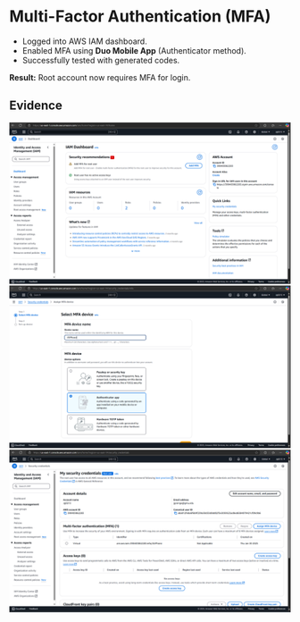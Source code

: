 # Multi-Factor Authentication (MFA)

- Logged into AWS IAM dashboard.
- Enabled MFA using **Duo Mobile App** (Authenticator method).
- Successfully tested with generated codes.

**Result:** Root account now requires MFA for login.

## Evidence
![MFA](../docs/MFA_1.0.png)
![MFA](../docs/MFA_1.1.png)
![mFA](../docs/MFA_1.2.png)

